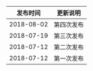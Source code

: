 | 发布时间 |更新说明 |
|---------|---------|
| 2018-08-02   | 第四次发布<br> |
| 2018-07-19   | 第三次发布<br>  |
| 2018-07-12    | 第二次发布<br> |
| 2018-07-12    | 第一次发布<br> |
